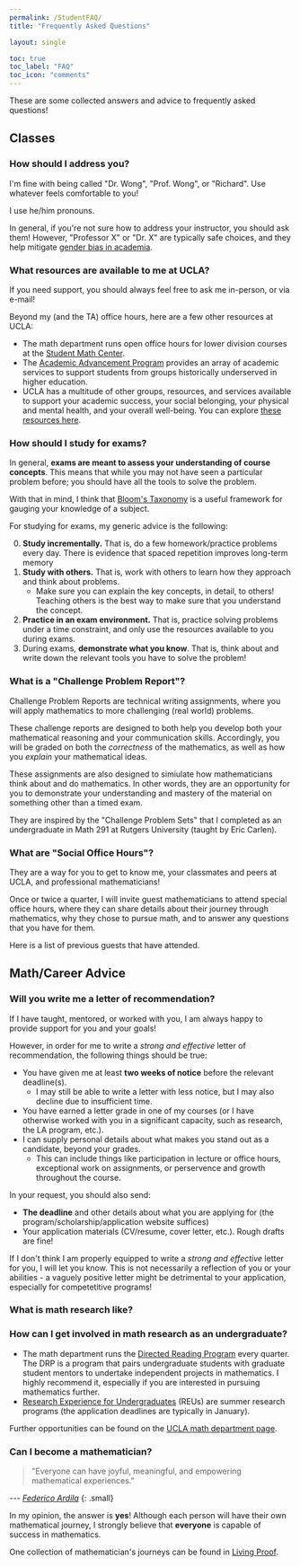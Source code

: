 ```yaml
---
permalink: /StudentFAQ/
title: "Frequently Asked Questions"

layout: single

toc: true
toc_label: "FAQ"
toc_icon: "comments"
---
```


These are some collected answers and advice to frequently asked questions!

<!--end_excerpt-->


## Classes

### How should I address you?

I'm fine with being called "Dr. Wong", "Prof. Wong", or "Richard".  Use whatever feels comfortable to you!  

I use he/him pronouns.

In general, if you're not sure how to address your instructor, you should ask them! However, "Professor X" or "Dr. X" are typically safe choices, and they help mitigate [gender bias in academia](https://www.ncbi.nlm.nih.gov/pmc/articles/PMC6048538/pdf/pnas.201805284.pdf).

### What resources are available to me at UCLA?

If you need support, you should always feel free to ask me in-person, or via e-mail!

Beyond my (and the TA) office hours, here are a few other resources at UCLA:

* The math department runs open office hours for lower division courses at the [Student Math Center](https://ww3.math.ucla.edu/student-math-center/).
* The [Academic Advancement Program](https://www.aap.ucla.edu/about-aap/becoming-an-aap-member/) provides an array of academic services to support students from groups historically underserved in higher education.
* UCLA has a multitude of other groups, resources, and services available to support your academic success, your social belonging, your physical and mental health, and your overall well-being. You can explore [these resources here](https://docs.google.com/document/d/1K086I03xtvgumRBio1sA8pVfpeb-w-r4TPMvbcsJ0tw/edit).

### How should I study for exams?

In general, **exams are meant to assess your understanding of course concepts**.  This means that while you may not have seen a particular problem before; you should have all the tools to solve the problem.

With that in mind, I think that [Bloom's Taxonomy](https://cft.vanderbilt.edu/guides-sub-pages/blooms-taxonomy/) is a useful framework for gauging your knowledge of a subject.  

For studying for exams, my generic advice is the following:

0. **Study incrementally.**  That is, do a few homework/practice problems every day.  There is evidence that spaced repetition improves long-term memory
0. **Study with others.**  That is, work with others to learn how they approach and think about problems.  
	* Make sure you can explain the key concepts, in detail, to others!  Teaching others is the best way to make sure that you understand the concept.
0. **Practice in an exam environment.** That is, practice solving problems under a time constraint, and only use the resources available to you during exams.
0. During exams, **demonstrate what you know**.  That is, think about and write down the relevant tools you have to solve the problem!


### What is a "Challenge Problem Report"?

Challenge Problem Reports are technical writing assignments, where you will apply mathematics to more challenging (real world) problems. 

These challenge reports are designed to both help you develop both your mathematical reasoning and your communication skills. Accordingly, you will be graded on both the *correctness* of the mathematics, as well as how you *explain* your mathematical ideas.

These assignments are also designed to simiulate how mathematicians think about and do mathematics.  In other words, they are an opportunity for you to demonstrate your understanding and mastery of the material on something other than a timed exam.

They are inspired by the "Challenge Problem Sets" that I completed as an undergraduate in Math 291 at Rutgers University (taught by Eric Carlen).

### What are "Social Office Hours"?

They are a way for you to get to know me, your classmates and peers at UCLA, and professional mathematicians!

Once or twice a quarter, I will invite guest mathematicians to attend special office hours, where they can share details about their journey through mathematics, why they chose to pursue math, and to answer any questions that you have for them.

Here is a list of previous guests that have attended.

## Math/Career Advice

### Will you write me a letter of recommendation?

If I have taught, mentored, or worked with you, I am always happy to provide support for you and your goals! 

However, in order for me to write a *strong and effective* letter of recommendation, the following things should be true:

* You have given me at least **two weeks of notice** before the relevant deadline(s).
	* I may still be able to write a letter with less notice, but I may also decline due to insufficient time.
* You have earned a letter grade in one of my courses (or I have otherwise worked with you in a significant capacity, such as research, the LA program, etc.).
* I can supply personal details about what makes you stand out as a candidate, beyond your grades.  
	* This can include things like participation in lecture or office hours, exceptional work on assignments, or perservence and growth throughout the course.

In your request, you should also send:

* **The deadline** and other details about what you are applying for (the program/scholarship/application website suffices)
* Your application materials (CV/resume, cover letter, etc.). Rough drafts are fine! 

If I don't think I am properly equipped to write a *strong and effective* letter for you, I will let you know.  This is not necessarily a reflection of you or your abilities - a vaguely positive letter might be detrimental to your application, especially for competetitive programs!

### What is math research like?

### How can I get involved in math research as an undergraduate?

* The math department runs the [Directed Reading Program](https://www.math.ucla.edu/~drp/) every quarter.  The DRP is a program that pairs undergraduate students with graduate student mentors to undertake independent projects in mathematics. I highly recommend it, especially if you are interested in pursuing mathematics further.
* [Research Experience for Undergraduates](https://sites.google.com/view/mathreu) (REUs) are summer research programs (the application deadlines are typically in January).

Further opportunities can be found on the [UCLA math department page](https://ww3.math.ucla.edu/opportunities/).

### Can I become a mathematician?

>"Everyone can have joyful, meaningful, and empowering mathematical experiences."

<cite>--- [Federico Ardila](http://fardila.com/)</cite>
{: .small} 

In my opinion, the answer is **yes**!  Although each person will have their own mathematical journey, I strongly believe that **everyone** is capable of success in mathematics.

One collection of mathematician's journeys can be found in [Living Proof](https://www.maa.org/press/ebooks/living-proof-stories-of-resilience-along-the-mathematical-journey-2).